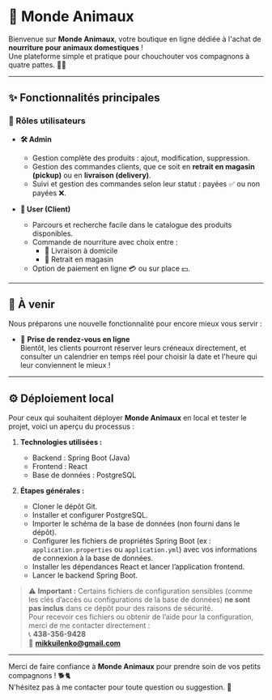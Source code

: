 # 🐾 Monde Animaux

Bienvenue sur **Monde Animaux**, votre boutique en ligne dédiée à l'achat de **nourriture pour animaux domestiques** !  
Une plateforme simple et pratique pour chouchouter vos compagnons à quatre pattes. 🐶🐱

---

## ✨ Fonctionnalités principales

### 👤 Rôles utilisateurs

- **🛠️ Admin**  
  - Gestion complète des produits : ajout, modification, suppression.  
  - Gestion des commandes clients, que ce soit en **retrait en magasin (pickup)** ou en **livraison (delivery)**.  
  - Suivi et gestion des commandes selon leur statut : payées ✅ ou non payées ❌.  

- **🛒 User (Client)**  
  - Parcours et recherche facile dans le catalogue des produits disponibles.  
  - Commande de nourriture avec choix entre :  
    - 🚚 Livraison à domicile  
    - 🏪 Retrait en magasin  
  - Option de paiement en ligne 💳 ou sur place 💵.

---

## 🚀 À venir

Nous préparons une nouvelle fonctionnalité pour encore mieux vous servir :  
- 📅 **Prise de rendez-vous en ligne**  
  Bientôt, les clients pourront réserver leurs créneaux directement, et consulter un calendrier en temps réel pour choisir la date et l'heure qui leur conviennent le mieux !

---

## ⚙️ Déploiement local

Pour ceux qui souhaitent déployer **Monde Animaux** en local et tester le projet, voici un aperçu du processus :

1. **Technologies utilisées :**  
   - Backend : Spring Boot (Java)  
   - Frontend : React  
   - Base de données : PostgreSQL

2. **Étapes générales :**  
   - Cloner le dépôt Git.  
   - Installer et configurer PostgreSQL.  
   - Importer le schéma de la base de données (non fourni dans le dépôt).  
   - Configurer les fichiers de propriétés Spring Boot (ex : `application.properties` ou `application.yml`) avec vos informations de connexion à la base de données.  
   - Installer les dépendances React et lancer l’application frontend.  
   - Lancer le backend Spring Boot.  

> ⚠️ **Important :** Certains fichiers de configuration sensibles (comme les clés d’accès ou configurations de la base de données) **ne sont pas inclus** dans ce dépôt pour des raisons de sécurité.  
> Pour recevoir ces fichiers ou obtenir de l’aide pour la configuration, merci de me contacter directement :  
> 📞 **438-356-9428**  
> 📧 **mikkuilenko@gmail.com**

---

Merci de faire confiance à **Monde Animaux** pour prendre soin de vos petits compagnons ! 🐕🐈  
N'hésitez pas à me contacter pour toute question ou suggestion. 💬
